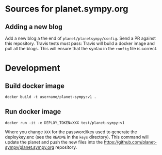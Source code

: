 # Sources for planet.sympy.org

## Adding a new blog

Add a new blog a the end of `planet/planetsympy/config`. Send a PR against this
repository. Travis tests must pass: Travis will build a docker image and pull
all the blogs. This will ensure that the syntax in the `config` file is
correct.

# Development

## Build docker image

    docker build -t username/planet-sympy:v1 .

## Run docker image

    docker run -it -e DEPLOY_TOKEN=XXX test/planet-sympy:v1

Where you change `XXX` for the password/key used to generate the deploykey.enc
(see the `README` in the `keys` directory). This command will update the planet
and push the new files into the
https://github.com/planet-sympy/planet.sympy.org repository.
